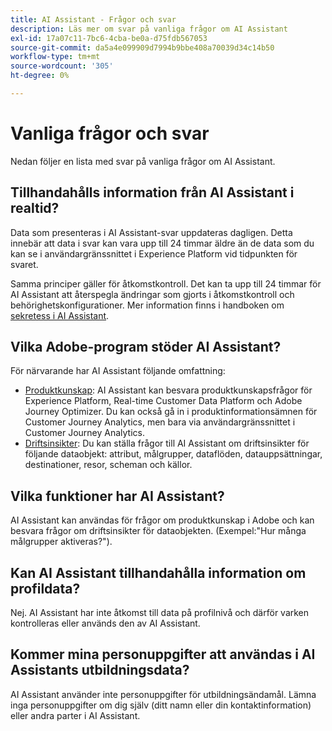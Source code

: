 ```yaml
---
title: AI Assistant - Frågor och svar
description: Läs mer om svar på vanliga frågor om AI Assistant
exl-id: 17a07c11-7bc6-4cba-be0a-d75fdb567053
source-git-commit: da5a4e099909d7994b9bbe408a70039d34c14b50
workflow-type: tm+mt
source-wordcount: '305'
ht-degree: 0%

---
```


# Vanliga frågor och svar

Nedan följer en lista med svar på vanliga frågor om AI Assistant.

## Tillhandahålls information från AI Assistant i realtid?

Data som presenteras i AI Assistant-svar uppdateras dagligen. Detta innebär att data i svar kan vara upp till 24 timmar äldre än de data som du kan se i användargränssnittet i Experience Platform vid tidpunkten för svaret.

Samma principer gäller för åtkomstkontroll. Det kan ta upp till 24 timmar för AI Assistant att återspegla ändringar som gjorts i åtkomstkontroll och behörighetskonfigurationer. Mer information finns i handboken om [sekretess i AI Assistant](./privacy.md).

## Vilka Adobe-program stöder AI Assistant?

För närvarande har AI Assistant följande omfattning:

* [Produktkunskap](./home.md#product-knowledge): AI Assistant kan besvara produktkunskapsfrågor för Experience Platform, Real-time Customer Data Platform och Adobe Journey Optimizer. Du kan också gå in i produktinformationsämnen för Customer Journey Analytics, men bara via användargränssnittet i Customer Journey Analytics.
* [Driftsinsikter](./home.md#operational-insights): Du kan ställa frågor till AI Assistant om driftsinsikter för följande dataobjekt: attribut, målgrupper, dataflöden, datauppsättningar, destinationer, resor, scheman och källor.

## Vilka funktioner har AI Assistant?

AI Assistant kan användas för frågor om produktkunskap i Adobe och kan besvara frågor om driftsinsikter för dataobjekten. (Exempel:&quot;Hur många målgrupper aktiveras?&quot;).

## Kan AI Assistant tillhandahålla information om profildata?

Nej. AI Assistant har inte åtkomst till data på profilnivå och därför varken kontrolleras eller används den av AI Assistant.

## Kommer mina personuppgifter att användas i AI Assistants utbildningsdata?

AI Assistant använder inte personuppgifter för utbildningsändamål. Lämna inga personuppgifter om dig själv (ditt namn eller din kontaktinformation) eller andra parter i AI Assistant.
